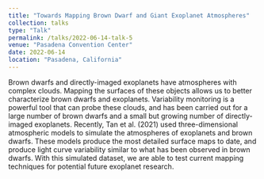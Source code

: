 ```yaml
---
title: "Towards Mapping Brown Dwarf and Giant Exoplanet Atmospheres"
collection: talks
type: "Talk"
permalink: /talks/2022-06-14-talk-5
venue: "Pasadena Convention Center"
date: 2022-06-14
location: "Pasadena, California"
---
```


Brown dwarfs and directly-imaged exoplanets have atmospheres with complex clouds. Mapping the surfaces of these objects allows us to better characterize brown dwarfs and exoplanets. Variability monitoring is a powerful tool that can probe these clouds, and has been carried out for a large number of brown dwarfs and a small but growing number of directly-imaged exoplanets. Recently, Tan et al. (2021) used three-dimensional atmospheric models to simulate the atmospheres of exoplanets and brown dwarfs. These models produce the most detailed surface maps to date, and produce light curve variability similar to what has been observed in brown dwarfs. With this simulated dataset, we are able to test current mapping techniques for potential future exoplanet research.
